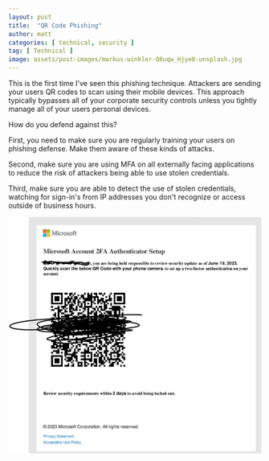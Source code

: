 ```yaml
---
layout: post
title:  "QR Code Phishing"
author: matt
categories: [ technical, security ]
tag: [ Technical ]
image: assets/post-images/markus-winkler-Q6uqw_Hjye8-unsplash.jpg
---
```


This is the first time I've seen this phishing technique. Attackers are sending your users QR codes to scan using their mobile devices. This approach typically bypasses all of your corporate security controls unless you tightly manage all of your users personal devices.

How do you defend against this?

First, you need to make sure you are regularly training your users on phishing defense. Make them aware of these kinds of attacks.

Second, make sure you are using MFA on all externally facing applications to reduce the risk of attackers being able to use stolen credentials.

Third, make sure you are able to detect the use of stolen credentials, watching for sign-in's from IP addresses you don't recognize or access outside of business hours.

![QR Code Phish](/assets/post-images/1687798480506.jpg)
